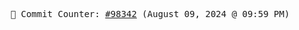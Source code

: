 <p align="center">
    <samp>
        📮 Commit Counter: <a href="https://github.com/Javascript-void0/Javascript-void0/commits/main">#98342</a> (August 09, 2024 @ 09:59 PM)
    </samp>
</p>